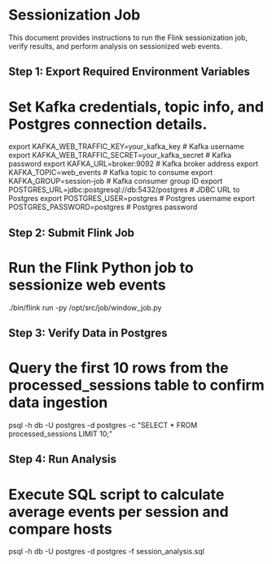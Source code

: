 # Sessionization Job

This document provides instructions to run the Flink sessionization job, verify results, and perform analysis on sessionized web events.

## Step 1: Export Required Environment Variables
# Set Kafka credentials, topic info, and Postgres connection details.
export KAFKA_WEB_TRAFFIC_KEY=your_kafka_key        # Kafka username
export KAFKA_WEB_TRAFFIC_SECRET=your_kafka_secret  # Kafka password
export KAFKA_URL=broker:9092                        # Kafka broker address
export KAFKA_TOPIC=web_events                       # Kafka topic to consume
export KAFKA_GROUP=session-job                       # Kafka consumer group ID
export POSTGRES_URL=jdbc:postgresql://db:5432/postgres  # JDBC URL to Postgres
export POSTGRES_USER=postgres                        # Postgres username
export POSTGRES_PASSWORD=postgres                    # Postgres password

## Step 2: Submit Flink Job
# Run the Flink Python job to sessionize web events
./bin/flink run -py /opt/src/job/window_job.py

## Step 3: Verify Data in Postgres
# Query the first 10 rows from the processed_sessions table to confirm data ingestion
psql -h db -U postgres -d postgres -c "SELECT * FROM processed_sessions LIMIT 10;"

## Step 4: Run Analysis
# Execute SQL script to calculate average events per session and compare hosts
psql -h db -U postgres -d postgres -f session_analysis.sql
